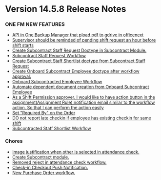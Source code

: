 # Version 14.5.8 Release Notes 

### ONE FM NEW FEATURES
- [API in One Backup Manager that pload pdf to gdrive in officenext](https://github.com/ONE-F-M/One-FM/pull/2866)
- [Supervisor should be reminded of pending shift request an hour before shift starts](https://github.com/ONE-F-M/One-FM/pull/2912)
- [Create Subcontract Staff Request Doctype in Subcontract Module.](https://github.com/ONE-F-M/One-FM/pull/2913)
- [Subcontract Staff Request Workflow](https://github.com/ONE-F-M/One-FM/pull/2921)
- [Create Subcontract Staff Shortlist doctype from Subcontract Staff Request](https://github.com/ONE-F-M/One-FM/pull/2914)
- [Create Onboard Subcontract Employee doctype after workflow approval.](https://github.com/ONE-F-M/One-FM/pull/2928)
- [Onboard Subcontracted Employee Workflow]()
- [Automate dependent document creation from Onboard Subcontract Employee]()
- [As a Shift Permission approver, I would like to have action button in the assignment(Assignment Rule) notification email similar to the workflow action. So that I can perform the action easily](https://github.com/ONE-F-M/One-FM/pull/2922)
- [Set "Required By" on the  Order](https://github.com/ONE-F-M/One-FM/pull/2920)
- [DO not report late checkin if employee has existing checkin for same shift](https://github.com/ONE-F-M/One-FM/pull/2930)
- [Subcontracted Staff Shortlist Workflow](https://github.com/ONE-F-M/One-FM/pull/2918)


### Chores
- [Image justification when other is selected in attendance check.](https://github.com/ONE-F-M/One-FM/pull/2908)
- [Create Subcontract module.]()
- [Removed reject in attendance check workflow.](https://github.com/ONE-F-M/One-FM/pull/2909)
- [Check-in Checkout Push Notification.]()
- [New Purchase Order workflow.](https://github.com/ONE-F-M/One-FM/pull/2923)

